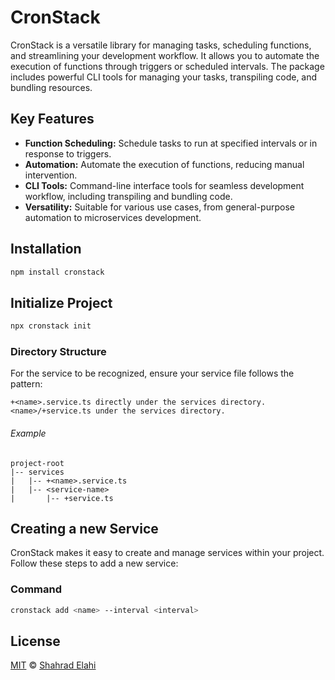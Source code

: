 # CronStack

CronStack is a versatile library for managing tasks, scheduling functions, and streamlining your development workflow. It allows you to automate the execution of functions through triggers or scheduled intervals. The package includes powerful CLI tools for managing your tasks, transpiling code, and bundling resources.

## Key Features

- **Function Scheduling:** Schedule tasks to run at specified intervals or in response to triggers.
- **Automation:** Automate the execution of functions, reducing manual intervention.
- **CLI Tools:** Command-line interface tools for seamless development workflow, including transpiling and bundling code.
- **Versatility:** Suitable for various use cases, from general-purpose automation to microservices development.

## Installation

```bash
npm install cronstack
```

## Initialize Project

```bash
npx cronstack init
```

### Directory Structure

For the service to be recognized, ensure your service file follows the pattern:

    +<name>.service.ts directly under the services directory.
    <name>/+service.ts under the services directory.

###### Example

```text
project-root
|-- services
|   |-- +<name>.service.ts
|   |-- <service-name>
|       |-- +service.ts
```

## Creating a new Service

CronStack makes it easy to create and manage services within your project. Follow these steps to add a new service:

### Command

```bash
cronstack add <name> --interval <interval>
```

## License

[MIT](LICENSE) © [Shahrad Elahi](https://github.com/shahradelahi)
